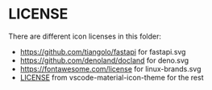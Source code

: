 # LICENSE

There are different icon licenses in this folder:
- https://github.com/tiangolo/fastapi for fastapi.svg
- https://github.com/denoland/docland for deno.svg
- https://fontawesome.com/license for linux-brands.svg
- [LICENSE](./LICENSE) from vscode-material-icon-theme for the rest
